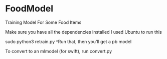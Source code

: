 # FoodModel
Training Model For Some Food Items

Make sure you have all the dependencies installed
I used Ubuntu to run this

sudo python3 retrain.py
^Run that, then you'll get a pb model

To convert to an mlmodel (for swift), run convert.py
